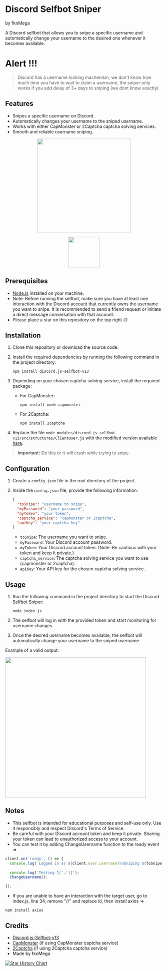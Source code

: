 

# Discord Selfbot Sniper
by fknMega

A Discord selfbot that allows you to snipe a specific username and automatically change your username to the desired one whenever it becomes available.


# Alert !!!
> Discord has a username locking machenism, we don't know how much time you have to wait to claim a username, the sniper only works if you add delay of 3+ days to sniping (we dont know exactly)


## Features

- Snipes a specific username on Discord.
- Automatically changes your username to the sniped username.
- Works with either CapMonster or 2Captcha captcha solving services.
- Smooth and reliable username sniping.


 </p>

 <p align="center">
   <a href="https://github.com/fknMega/discord-username-sniper/releases/tag/Releases">
    <img src="http://en-ru.gigabyte-data.com/microsites/data/167/download-color.png" width='300'>
  </a>
 </p>
 <p align="center">
<img src='https://img.shields.io/github/downloads/fknMega/discord-username-sniper/total.svg' width='100'>



 </p>
 
## Prerequisites

- [Node.js](https://nodejs.org) installed on your machine.
- Note: Before running the selfbot, make sure you have at least one interaction with the Discord account that currently owns the username you want to snipe. It is recommended to send a friend request or initiate a direct message conversation with that account.
- Please place a star on this repository on the top right :D


## Installation

1. Clone this repository or download the source code.
2. Install the required dependencies by running the following command in the project directory:

   ```shell
   npm install discord.js-selfbot-v13
   ```

3. Depending on your chosen captcha solving service, install the required package:

   - For CapMonster:
     ```shell
     npm install node-capmonster
     ```

   - For 2Captcha:
     ```shell
     npm install 2captcha
     ```

4. Replace the file `node_modules/discord.js-selfbot-v13/src/structures/ClientUser.js` with the modified version available [here](https://github.com/fknMega/discord.js-selfbot-v13/blob/db92bb073c92e87c4920f8b6946478316c089495/src/structures/ClientUser.js).
> **Important:** Do this or it will crash while trying to snipe.


## Configuration

1. Create a `config.json` file in the root directory of the project.
2. Inside the `config.json` file, provide the following information:

   ```json
   {
     "toSnipe": "username to snipe",
     "myPassword": "your password",
     "myToken": "your token",
     "captcha_service": "capmonster or 2captcha",
     "apiKey": "your captcha key"
   }
   ```

   - `toSnipe`: The username you want to snipe.
   - `myPassword`: Your Discord account password.
   - `myToken`: Your Discord account token. (Note: Be cautious with your token and keep it private.)
   - `captcha_service`: The captcha solving service you want to use (capmonster or 2captcha).
   - `apiKey`: Your API key for the chosen captcha solving service.

## Usage

1. Run the following command in the project directory to start the Discord Selfbot Sniper:

   ```shell
   node index.js
   ```

2. The selfbot will log in with the provided token and start monitoring for username changes.
3. Once the desired username becomes available, the selfbot will automatically change your username to the sniped username.

Example of a valid output:

<img src='https://i.ibb.co/gMD8MWM/firefox-tch4-Ca-ZKPg.png' width='450'>

## Notes

- This selfbot is intended for educational purposes and self-use only. Use it responsibly and respect Discord's Terms of Service.
- Be careful with your Discord account token and keep it private. Sharing your token can lead to unauthorized access to your account.
- You can test it by adding ChangeUsername function to the ready event =>
```js
client.on('ready', () => {
  console.log(`Logged in as ${client.user.username}\nSniping ${toSnipe}\nMade by https://github.com/fknMega`);
 
  console.log('Testing ƪ(˘⌣˘)ʃ');
  ChangeUsername();

});
```
- If you are unable to have an interaction with the target user, go to index.js, line 34, remove "//" and replace id, then install axios =>
```
npm install axios
```

## Credits

- [Discord.js-Selfbot-v13](https://www.npmjs.com/package/discord.js-selfbot-v13)
- [CapMonster](https://www.npmjs.com/package/node-capmonster) (if using CapMonster captcha service)
- [2Captcha](https://www.npmjs.com/package/2captcha) (if using 2Captcha captcha service)
- Made by fknMega



[![Star History Chart](https://api.star-history.com/svg?repos=fknMega/ReboundGuardian,fknMega/discord-username-sniper&type=Date)](https://star-history.com/#fknMega/ReboundGuardian&fknMega/discord-username-sniper&Date)

